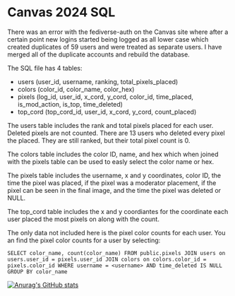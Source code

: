 # Canvas 2024 SQL

There was an error with the fediverse-auth on the Canvas site where after a certain point new logins started being logged as all lower case which created duplicates of 59 users and were treated as separate users. I have merged all of the duplicate accounts and rebuild the database. 

The SQL file has 4 tables:
* users (user_id, username, ranking, total_pixels_placed)
* colors (color_id, color_name, color_hex)
* pixels (log_id, user_id, x_cord, y_cord, color_id, time_placed, is_mod_action, is_top, time_deleted)
* top_cord (top_cord_id, user_id, x_cord, y_cord, count_placed)

The users table includes the rank and total pixels placed for each user. Deleted pixels are not counted. There are 13 users who deleted every pixel the placed. They are still ranked, but their total pixel count is 0.

The colors table includes the color ID, name, and hex which when joined with the pixels table can be used to easly select the color name or hex.

The pixels table includes the username, x and y coordinates, color ID, the time the pixel was placed, if the pixel was a moderator placement, if the pixel can be seen in the final image, and the time the pixel was deleted or NULL.

The top_cord table includes the x and y coordiantes for the coordinate each user placed the most pixels on along with the count.

The only data not included here is the pixel color counts for each user. You an find the pixel color counts for a user by selecting:

``SELECT color_name, count(color_name)
FROM public.pixels
JOIN users on users.user_id = pixels.user_id
JOIN colors on colors.color_id = pixels.color_id
WHERE username = <username> AND time_deleted IS NULL
GROUP BY color_name``

[![Anurag's GitHub stats](https://github-readme-stats.vercel.app/api?username=TheRealMonte)](https://github.com/TheRealMonte/github-readme-stats)
